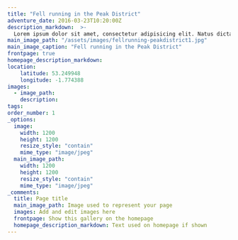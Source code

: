 ```yaml
---
title: "Fell running in the Peak District"
adventure_date: 2016-03-23T10:20:00Z
description_markdown:  >-
  Lorem ipsum dolor sit amet, consectetur adipisicing elit. Natus dicta molestias illo facilis! Id incidunt quae beatae, minus tempore, vero velit reprehenderit sed qui mollitia cumque non quam, placeat inventore!
main_image_path: "/assets/images/fellrunning-peakdistrict1.jpg"
main_image_caption: "Fell running in the Peak District"
frontpage: true
homepage_description_markdown:
location:
    latitude: 53.249948
    longitude: -1.774388
images:
  - image_path:
    description:
tags: 
order_number: 1
_options:
  image:
    width: 1200
    height: 1200
    resize_style: "contain"
    mime_type: "image/jpeg"
  main_image_path:
    width: 1200
    height: 1200
    resize_style: "contain"
    mime_type: "image/jpeg"
_comments:
  title: Page title
  main_image_path: Image used to represent your page
  images: Add and edit images here
  frontpage: Show this gallery on the homepage
  homepage_description_markdown: Text used on homepage if shown
---
```

